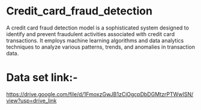 # Credit_card_fraud_detection
A credit card fraud detection model is a sophisticated system designed to identify and prevent fraudulent activities associated with credit card transactions. It employs machine learning algorithms and data analytics techniques to analyze various patterns, trends, and anomalies in transaction data.


# Data set link:-
https://drive.google.com/file/d/1FmoxzGwJB1zCiOgcpDbDGMtzrPTWwISN/view?usp=drive_link
